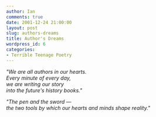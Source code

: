 ```yaml
---
author: Ian
comments: true
date: 2001-12-24 21:00:00
layout: post
slug: authors-dreams
title: Author's Dreams
wordpress_id: 6
categories:
- Terrible Teenage Poetry
---
```


*"We are all authors in our hearts.<br/>
Every minute of every day,<br/>
we are writing our story<br/>
into the future's history books."*

*"The pen and the sword &mdash;<br/>
the two tools by which our hearts and minds shape reality."*
